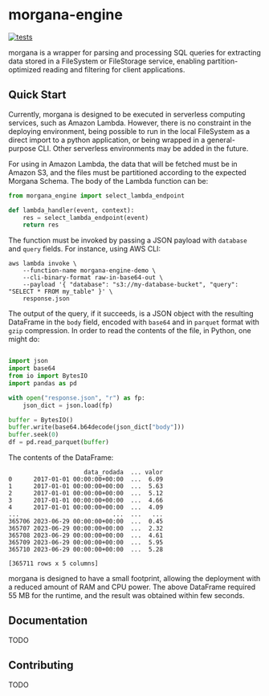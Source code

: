 # morgana-engine

[![tests](https://github.com/rjmalves/morgana-engine/actions/workflows/tests.yaml/badge.svg?branch=main)](https://github.com/rjmalves/morgana-engine/actions/workflows/tests.yaml)

morgana is a wrapper for parsing and processing SQL queries for extracting data stored in a FileSystem or FileStorage service, enabling partition-optimized reading and filtering for client applications.

## Quick Start

Currently, morgana is designed to be executed in serverless computing services, such as Amazon Lambda. However, there is no constraint in the deploying environment, being possible to run in the local FileSystem as a direct import to a python application, or being wrapped in a general-purpose CLI. Other serverless environments may be added in the future.

For using in Amazon Lambda, the data that will be fetched must be in Amazon S3, and the files must be partitioned according to the expected Morgana Schema. The body of the Lambda function can be:


```python
from morgana_engine import select_lambda_endpoint

def lambda_handler(event, context):
    res = select_lambda_endpoint(event)
    return res
```

The function must be invoked by passing a JSON payload with `database` and `query` fields. For instance, using AWS CLI:

```
aws lambda invoke \
    --function-name morgana-engine-demo \
    --cli-binary-format raw-in-base64-out \
    --payload '{ "database": "s3://my-database-bucket", "query": "SELECT * FROM my_table" }' \
    response.json
```

The output of the query, if it succeeds, is a JSON object with the resulting DataFrame in the `body` field, encoded with `base64` and in `parquet` format with `gzip` compression. In order to read the contents of the file, in Python, one might do:

```python

import json
import base64
from io import BytesIO
import pandas as pd

with open("response.json", "r") as fp:
    json_dict = json.load(fp)

buffer = BytesIO()
buffer.write(base64.b64decode(json_dict["body"]))
buffer.seek(0)
df = pd.read_parquet(buffer)

```

The contents of the DataFrame:

```
                     data_rodada  ... valor
0      2017-01-01 00:00:00+00:00  ...  6.09
1      2017-01-01 00:00:00+00:00  ...  5.63
2      2017-01-01 00:00:00+00:00  ...  5.12
3      2017-01-01 00:00:00+00:00  ...  4.66
4      2017-01-01 00:00:00+00:00  ...  4.09
...                          ...  ...   ...
365706 2023-06-29 00:00:00+00:00  ...  0.45
365707 2023-06-29 00:00:00+00:00  ...  2.32
365708 2023-06-29 00:00:00+00:00  ...  4.61
365709 2023-06-29 00:00:00+00:00  ...  5.95
365710 2023-06-29 00:00:00+00:00  ...  5.28

[365711 rows x 5 columns]
```

morgana is designed to have a small footprint, allowing the deployment with a reduced amount of RAM and CPU power. The above DataFrame required 55 MB for the runtime, and the result was obtained within few seconds.

## Documentation

TODO

## Contributing

TODO
